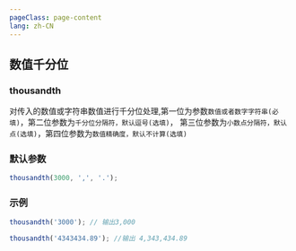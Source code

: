 ```yaml
---
pageClass: page-content
lang: zh-CN
---
```


## 数值千分位

### thousandth

对传入的数值或字符串数值进行千分位处理,第一位为参数`数值或者数字字符串(必填)`，第二位参数为`千分位分隔符，默认逗号(选填)`，
第三位参数为`小数点分隔符，默认点(选填)`，第四位参数为`数值精确度，默认不计算(选填)`

### 默认参数

```js
thousandth(3000, ',', '.');
```

### 示例

```js
thousandth('3000'); // 输出3,000

thousandth('4343434.89'); //输出 4,343,434.89
```

